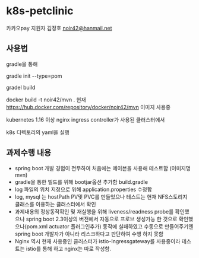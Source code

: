 # k8s-petclinic

카카오pay 지원자 김정호 noir42@hanmail.net

## 사용법
gradle을 통해

gradle init --type=pom

gradel build

docker build -t noir42/mvn .
현재 https://hub.docker.com/repository/docker/noir42/mvn 이미지 사용중

kubernetes 1.16 이상 nginx ingress controller가 사용된 클러스터에서

k8s 디렉토리의 yaml을 실행

## 과제수행 내용
- spring boot 개발 경험이 전무하여 처음에는 메이븐을 사용해 테스트함 (이미지명mvn)
- gradle을 통한 빌드를 위해 bootjar옵션 추가함 build.gradle
- log 파일의 위치 지정으로 위해 application.properties 수정함
- log, mysql 는 hostPath PV및 PVC를 만들었으나 테스트는 현재 NFS스토리지 클래스를 이용하는 클러스터에서 확인
- 과제내용의 정상동작확인 및 재실행을 위해 liveness/readness probe를 확인했으나 spring boot 2.3이상의 버전에서 자동으로 프로브 생성가능 한 것으로 확인했으나(pom.xml actuator 플러그인추가) 동작에 실패하였고 수동으로 만들어주기엔 spring boot 개발자가 아니라 리스크하다고 판단하여 수행 하지 못함
- Nginx 역시 현재 사용중인 클러스터가 istio-Ingressgateway를 사용중이라 테스트는 istio를 통해 하고 nginx는 따로 작성함.
